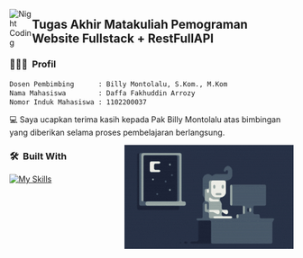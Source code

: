 <img alt="Night Coding" src="./assets/Hand%20Wave.gif" width='40' align="left"/><h2>Tugas Akhir Matakuliah Pemograman Website Fullstack + RestFullAPI</h2>


### 👨🏻‍💻 &nbsp;Profil
```
Dosen Pembimbing      : Billy Montolalu, S.Kom., M.Kom
Nama Mahasiswa        : Daffa Fakhuddin Arrozy
Nomor Induk Mahasiswa : 1102200037
```
<p>💻 Saya ucapkan terima kasih kepada Pak Billy Montolalu atas bimbingan yang diberikan selama proses pembelajaran berlangsung.</p>
<img alt="Night Coding" src="https://raw.githubusercontent.com/AVS1508/AVS1508/master/assets/Night-Coding.gif" align="right"/>

### 🛠 &nbsp;Built With

[![My Skills](https://skillicons.dev/icons?i=nodejs,vue,tailwind&perline=3)](https://skillicons.dev)



